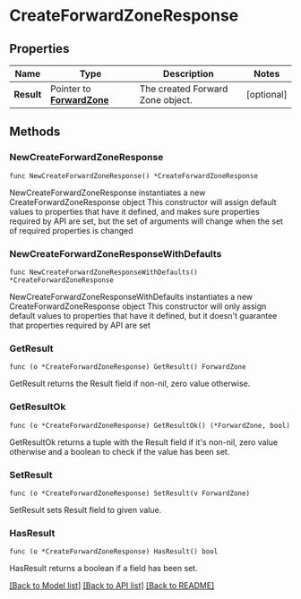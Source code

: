 # CreateForwardZoneResponse

## Properties

Name | Type | Description | Notes
------------ | ------------- | ------------- | -------------
**Result** | Pointer to [**ForwardZone**](ForwardZone.md) | The created Forward Zone object. | [optional] 

## Methods

### NewCreateForwardZoneResponse

`func NewCreateForwardZoneResponse() *CreateForwardZoneResponse`

NewCreateForwardZoneResponse instantiates a new CreateForwardZoneResponse object
This constructor will assign default values to properties that have it defined,
and makes sure properties required by API are set, but the set of arguments
will change when the set of required properties is changed

### NewCreateForwardZoneResponseWithDefaults

`func NewCreateForwardZoneResponseWithDefaults() *CreateForwardZoneResponse`

NewCreateForwardZoneResponseWithDefaults instantiates a new CreateForwardZoneResponse object
This constructor will only assign default values to properties that have it defined,
but it doesn't guarantee that properties required by API are set

### GetResult

`func (o *CreateForwardZoneResponse) GetResult() ForwardZone`

GetResult returns the Result field if non-nil, zero value otherwise.

### GetResultOk

`func (o *CreateForwardZoneResponse) GetResultOk() (*ForwardZone, bool)`

GetResultOk returns a tuple with the Result field if it's non-nil, zero value otherwise
and a boolean to check if the value has been set.

### SetResult

`func (o *CreateForwardZoneResponse) SetResult(v ForwardZone)`

SetResult sets Result field to given value.

### HasResult

`func (o *CreateForwardZoneResponse) HasResult() bool`

HasResult returns a boolean if a field has been set.


[[Back to Model list]](../README.md#documentation-for-models) [[Back to API list]](../README.md#documentation-for-api-endpoints) [[Back to README]](../README.md)


